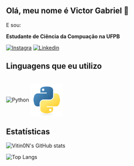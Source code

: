 ## Olá, meu nome é Victor Gabriel 👋
E sou:

**Estudante de Ciência da Compuação na UFPB**

[![Instagra](https://img.shields.io/badge/Instagram-E4405F?style=for-the-badge&logo=instagram&logoColor=white)](https://www.instagram.com/vitu_biell/)
[![Linkedin](https://img.shields.io/badge/LinkedIn-0077B5?style=for-the-badge&logo=linkedin&logoColor=white)](https://www.linkedin.com/in/victor-g-menezes-55960a34a/)

## Linguagens que eu utilizo

<div style="display: inline_block"><br/>
    <img align="center" alt="Python" height="80" width="100" src="https://cdn.jsdelivr.net/gh/devicons/devicon@latest/icons/c/c-original.svg" />
    <img align="center" alt="Python" height="90" width="" src="https://raw.githubusercontent.com/devicons/devicon/master/icons/python/python-original.svg" />
<div>

## Estatísticas

![Vitin0N's GitHub stats](https://github-readme-stats.vercel.app/api?username=Vitin0N&show_icons=true&theme=dracula)

![Top Langs](https://github-readme-stats.vercel.app/api/top-langs/?username=Vitin0N&theme=dracula&layout=compact)

